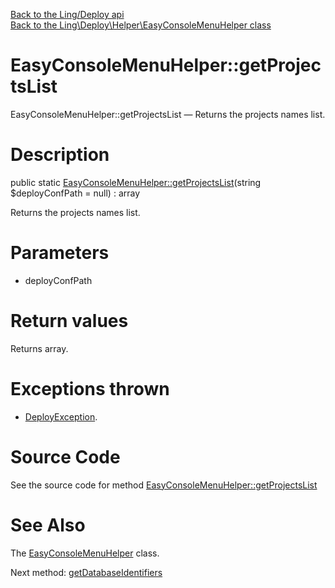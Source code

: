 [Back to the Ling/Deploy api](https://github.com/lingtalfi/Deploy/blob/master/doc/api/Ling/Deploy.md)<br>
[Back to the Ling\Deploy\Helper\EasyConsoleMenuHelper class](https://github.com/lingtalfi/Deploy/blob/master/doc/api/Ling/Deploy/Helper/EasyConsoleMenuHelper.md)


EasyConsoleMenuHelper::getProjectsList
================



EasyConsoleMenuHelper::getProjectsList — Returns the projects names list.




Description
================


public static [EasyConsoleMenuHelper::getProjectsList](https://github.com/lingtalfi/Deploy/blob/master/doc/api/Ling/Deploy/Helper/EasyConsoleMenuHelper/getProjectsList.md)(string $deployConfPath = null) : array




Returns the projects names list.




Parameters
================


- deployConfPath

    


Return values
================

Returns array.


Exceptions thrown
================

- [DeployException](https://github.com/lingtalfi/Deploy/blob/master/doc/api/Ling/Deploy/Exception/DeployException.md).&nbsp;







Source Code
===========
See the source code for method [EasyConsoleMenuHelper::getProjectsList](https://github.com/lingtalfi/Deploy/blob/master/Helper/EasyConsoleMenuHelper.php#L26-L38)


See Also
================

The [EasyConsoleMenuHelper](https://github.com/lingtalfi/Deploy/blob/master/doc/api/Ling/Deploy/Helper/EasyConsoleMenuHelper.md) class.

Next method: [getDatabaseIdentifiers](https://github.com/lingtalfi/Deploy/blob/master/doc/api/Ling/Deploy/Helper/EasyConsoleMenuHelper/getDatabaseIdentifiers.md)<br>

